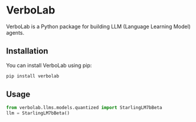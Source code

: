 # VerboLab

VerboLab is a Python package for building LLM (Language Learning Model) agents.

## Installation

You can install VerboLab using pip:
```bash
pip install verbolab
```

## Usage

```python
from verbolab.llms.models.quantized import StarlingLM7bBeta
llm = StarlingLM7bBeta()
```
